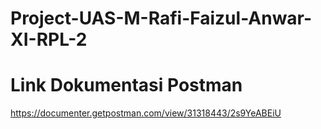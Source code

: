 # Project-UAS-M-Rafi-Faizul-Anwar-XI-RPL-2
# Link Dokumentasi Postman
https://documenter.getpostman.com/view/31318443/2s9YeABEiU

